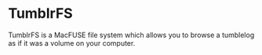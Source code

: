 
TumblrFS
========

TumblrFS is a MacFUSE file system which allows you to browse a tumblelog as if it was a volume on your computer.
